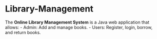 # Library-Management
The **Online Library Management System** is a Java web application that allows: - Admin: Add and manage books. - Users: Register, login, borrow, and return books.
